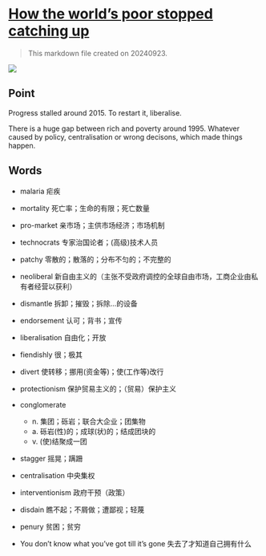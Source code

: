 # [How the world’s poor stopped catching up](https://archive.is/ZJCV6)

> This markdown file created on 20240923.

![](https://archive.is/ZJCV6/128e8df6adeb3289ac147c6e33dece7f59471114.avif)

## Point

Progress stalled around 2015. To restart it, liberalise.

There is a huge gap between rich and poverty around 1995. Whatever caused by policy, centralisation or wrong decisons, which made things happen.

## Words

- malaria 疟疾
- mortality 死亡率；生命的有限；死亡数量
- pro-market 亲市场；主供市场经济；市场机制
- technocrats 专家治国论者；(高级)技术人员
- patchy 零散的；散落的；分布不匀的；不完整的
- neoliberal 新自由主义的（主张不受政府调控的全球自由市场，工商企业由私有者经营以获利）
- dismantle 拆卸；摧毁；拆除…的设备
- endorsement 认可；背书；宣传
- liberalisation 自由化；开放
- fiendishly 很；极其
- divert 使转移；挪用(资金等)；使(工作等)改行
- protectionism 保护贸易主义的；（贸易）保护主义
- conglomerate
  - n. 集团；砾岩；联合大企业；团集物
  - a. 砾岩(性)的；成球(状)的；结成团块的
  - v. (使)结聚成一团

- stagger 摇晃；蹒跚
- centralisation 中央集权
- interventionism 政府干预（政策）
- disdain 瞧不起；不屑做；遭鄙视；轻蔑
- penury 贫困；贫穷

- You don’t know what you’ve got till it’s gone 失去了才知道自己拥有什么
